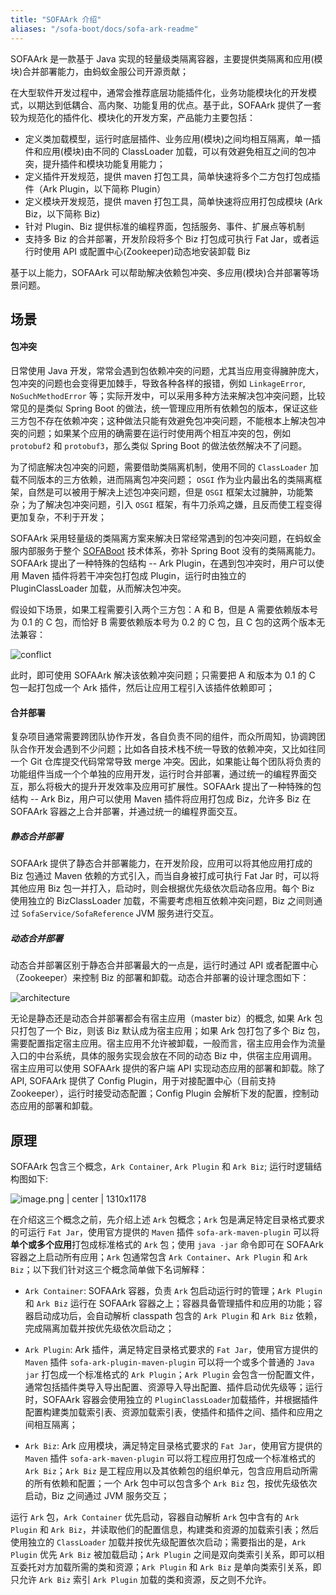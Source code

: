 ```yaml
---
title: "SOFAArk 介绍"
aliases: "/sofa-boot/docs/sofa-ark-readme"
---
```


SOFAArk 是一款基于 Java 实现的轻量级类隔离容器，主要提供类隔离和应用(模块)合并部署能力，由蚂蚁金服公司开源贡献；

在大型软件开发过程中，通常会推荐底层功能插件化，业务功能模块化的开发模式，以期达到低耦合、高内聚、功能复用的优点。基于此，SOFAArk 提供了一套较为规范化的插件化、模块化的开发方案，产品能力主要包括：

+ 定义类加载模型，运行时底层插件、业务应用(模块)之间均相互隔离，单一插件和应用(模块)由不同的 ClassLoader 加载，可以有效避免相互之间的包冲突，提升插件和模块功能复用能力；
+ 定义插件开发规范，提供 maven 打包工具，简单快速将多个二方包打包成插件（Ark Plugin，以下简称 Plugin）
+ 定义模块开发规范，提供 maven 打包工具，简单快速将应用打包成模块 (Ark Biz，以下简称 Biz)
+ 针对 Plugin、Biz 提供标准的编程界面，包括服务、事件、扩展点等机制
+ 支持多 Biz 的合并部署，开发阶段将多个 Biz 打包成可执行 Fat Jar，或者运行时使用 API 或配置中心(Zookeeper)动态地安装卸载 Biz

基于以上能力，SOFAArk 可以帮助解决依赖包冲突、多应用(模块)合并部署等场景问题。

## 场景
#### 包冲突
日常使用 Java 开发，常常会遇到包依赖冲突的问题，尤其当应用变得臃肿庞大，包冲突的问题也会变得更加棘手，导致各种各样的报错，例如 `LinkageError`, `NoSuchMethodError` 等；实际开发中，可以采用多种方法来解决包冲突问题，比较常见的是类似 Spring Boot 的做法，统一管理应用所有依赖包的版本，保证这些三方包不存在依赖冲突；这种做法只能有效避免包冲突问题，不能根本上解决包冲突的问题；如果某个应用的确需要在运行时使用两个相互冲突的包，例如 `protobuf2` 和 `protobuf3`，那么类似 Spring Boot 的做法依然解决不了问题。

为了彻底解决包冲突的问题，需要借助类隔离机制，使用不同的 `ClassLoader` 加载不同版本的三方依赖，进而隔离包冲突问题； `OSGI` 作为业内最出名的类隔离框架，自然是可以被用于解决上述包冲突问题，但是 `OSGI` 框架太过臃肿，功能繁杂；为了解决包冲突问题，引入 `OSGI` 框架，有牛刀杀鸡之嫌，且反而使工程变得更加复杂，不利于开发；

SOFAArk 采用轻量级的类隔离方案来解决日常经常遇到的包冲突问题，在蚂蚁金服内部服务于整个 [SOFABoot](https://github.com/sofastack/sofa-boot) 技术体系，弥补 Spring Boot 没有的类隔离能力。SOFAArk 提出了一种特殊的包结构 -- Ark Plugin，在遇到包冲突时，用户可以使用 Maven 插件将若干冲突包打包成 Plugin，运行时由独立的 PluginClassLoader 加载，从而解决包冲突。

假设如下场景，如果工程需要引入两个三方包：A 和 B，但是 A 需要依赖版本号为 0.1 的 C 包，而恰好 B 需要依赖版本号为 0.2 的 C 包，且 C 包的这两个版本无法兼容：

![conflict](https://cdn.yuque.com/lark/2018/png/590/1523868150329-41ea3982-4783-49b0-a1e6-ffffddbe0886.png)

此时，即可使用 SOFAArk 解决该依赖冲突问题；只需要把 A 和版本为 0.1 的 C 包一起打包成一个 Ark 插件，然后让应用工程引入该插件依赖即可；

#### 合并部署
复杂项目通常需要跨团队协作开发，各自负责不同的组件，而众所周知，协调跨团队合作开发会遇到不少问题；比如各自技术栈不统一导致的依赖冲突，又比如往同一个 Git 仓库提交代码常常导致 merge 冲突。因此，如果能让每个团队将负责的功能组件当成一个个单独的应用开发，运行时合并部署，通过统一的编程界面交互，那么将极大的提升开发效率及应用可扩展性。SOFAArk 提出了一种特殊的包结构 -- Ark Biz，用户可以使用 Maven 插件将应用打包成 Biz，允许多 Biz 在 SOFAArk 容器之上合并部署，并通过统一的编程界面交互。

##### 静态合并部署
SOFAArk 提供了静态合并部署能力，在开发阶段，应用可以将其他应用打成的 Biz 包通过 Maven 依赖的方式引入，而当自身被打成可执行 Fat Jar 时，可以将其他应用 Biz 包一并打入，启动时，则会根据优先级依次启动各应用。每个 Biz 使用独立的 BizClassLoader 加载，不需要考虑相互依赖冲突问题，Biz 之间则通过 `SofaService/SofaReference` JVM 服务进行交互。

##### 动态合并部署
动态合并部署区别于静态合并部署最大的一点是，运行时通过 API 或者配置中心（Zookeeper）来控制 Biz 的部署和卸载。动态合并部署的设计理念图如下：

![architecture](architecture.png)

无论是静态还是动态合并部署都会有宿主应用（master biz）的概念, 如果 Ark 包只打包了一个 Biz，则该 Biz 默认成为宿主应用；如果 Ark 包打包了多个 Biz 包，需要配置指定宿主应用。宿主应用不允许被卸载，一般而言，宿主应用会作为流量入口的中台系统，具体的服务实现会放在不同的动态 Biz 中，供宿主应用调用。宿主应用可以使用 SOFAArk 提供的客户端 API 实现动态应用的部署和卸载。除了 API, SOFAArk 提供了 Config Plugin，用于对接配置中心（目前支持 Zookeeper），运行时接受动态配置；Config Plugin 会解析下发的配置，控制动态应用的部署和卸载。

## 原理
SOFAArk 包含三个概念，`Ark Container`, `Ark Plugin` 和 `Ark Biz`; 运行时逻辑结构图如下:

![image.png | center | 1310x1178](https://cdn.yuque.com/lark/2018/png/590/1523868989241-f50695ed-dca0-4bf7-a6a9-afe07c2ade76.png)

在介绍这三个概念之前，先介绍上述 `Ark` 包概念；`Ark` 包是满足特定目录格式要求的可运行 `Fat Jar`，使用官方提供的 `Maven` 插件 `sofa-ark-maven-plugin` 可以将**单个或多个应用**打包成标准格式的 `Ark` 包；使用 `java -jar` 命令即可在 SOFAArk 容器之上启动所有应用；`Ark` 包通常包含 `Ark Container`、`Ark Plugin` 和 `Ark Biz`；以下我们针对这三个概念简单做下名词解释：

+ `Ark Container`: SOFAArk 容器，负责 `Ark` 包启动运行时的管理；`Ark Plugin` 和 `Ark Biz` 运行在 SOFAArk 容器之上；容器具备管理插件和应用的功能；容器启动成功后，会自动解析 classpath 包含的 `Ark Plugin` 和 `Ark Biz` 依赖，完成隔离加载并按优先级依次启动之；

+ `Ark Plugin`: Ark 插件，满足特定目录格式要求的 `Fat Jar`，使用官方提供的 `Maven` 插件 `sofa-ark-plugin-maven-plugin` 可以将一个或多个普通的 `Java jar` 打包成一个标准格式的 `Ark Plugin`；`Ark Plugin` 会包含一份配置文件，通常包括插件类导入导出配置、资源导入导出配置、插件启动优先级等；运行时，SOFAArk 容器会使用独立的 `PluginClassLoader`加载插件，并根据插件配置构建类加载索引表、资源加载索引表，使插件和插件之间、插件和应用之间相互隔离；

+ `Ark Biz`: Ark 应用模块，满足特定目录格式要求的 `Fat Jar`，使用官方提供的 `Maven` 插件 `sofa-ark-maven-plugin` 可以将工程应用打包成一个标准格式的 `Ark Biz`；`Ark Biz` 是工程应用以及其依赖包的组织单元，包含应用启动所需的所有依赖和配置；一个 Ark 包中可以包含多个 `Ark Biz` 包，按优先级依次启动，Biz 之间通过 JVM 服务交互；

运行 `Ark` 包，`Ark Container` 优先启动，容器自动解析 `Ark` 包中含有的 `Ark Plugin` 和 `Ark Biz`，并读取他们的配置信息，构建类和资源的加载索引表；然后使用独立的 `ClassLoader` 加载并按优先级配置依次启动；需要指出的是，`Ark Plugin` 优先 `Ark Biz` 被加载启动；`Ark Plugin` 之间是双向类索引关系，即可以相互委托对方加载所需的类和资源；`Ark Plugin` 和 `Ark Biz` 是单向类索引关系，即只允许 `Ark Biz` 索引 `Ark Plugin` 加载的类和资源，反之则不允许。


